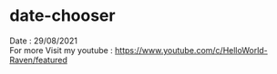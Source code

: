 # date-chooser
Date : 29/08/2021<br/>
For more Visit my youtube : https://www.youtube.com/c/HelloWorld-Raven/featured
<br/><br/>
